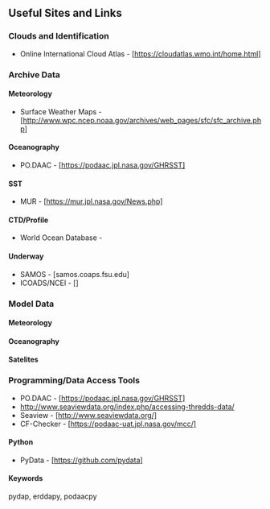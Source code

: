 Useful Sites and Links
----------------------

### Clouds and Identification
+ Online International Cloud Atlas - [https://cloudatlas.wmo.int/home.html]

### Archive Data
#### Meteorology
+ Surface Weather Maps - [http://www.wpc.ncep.noaa.gov/archives/web_pages/sfc/sfc_archive.php]

#### Oceanography   
+ PO.DAAC - [https://podaac.jpl.nasa.gov/GHRSST]

#### SST
+ MUR - [https://mur.jpl.nasa.gov/News.php]

#### CTD/Profile
+ World Ocean Database - 

#### Underway
+ SAMOS - [samos.coaps.fsu.edu]
+ ICOADS/NCEI - []


### Model Data
#### Meteorology

#### Oceanography

#### Satelites


### Programming/Data Access Tools

+ PO.DAAC - [https://podaac.jpl.nasa.gov/GHRSST]
+ http://www.seaviewdata.org/index.php/accessing-thredds-data/
+ Seaview - [http://www.seaviewdata.org/]
+ CF-Checker - [https://podaac-uat.jpl.nasa.gov/mcc/]

#### Python
+ PyData - [https://github.com/pydata]   


#### Keywords

pydap, erddapy, podaacpy
